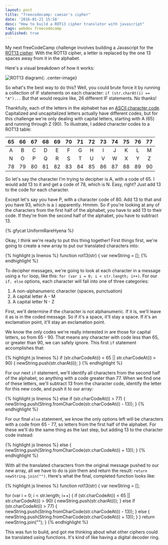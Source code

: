 ```yaml
---
layout: post
title: "freecodecamp: caesar's cipher"
date: '2016-01-21 15:58'
desc: "How to build a ROT13 cipher translator with javascript"
tags: webdev freecodecamp
published: true
---
```


My next freeCodeCamp challenge involves building a Javascript for the [ROT13 cipher](https://en.wikipedia.org/wiki/ROT13). With the ROT13 cipher, a letter is replaced by the one 13 spaces away from it in the alphabet.

Here's a visual breakdown of how it works:

![ROT13 diagram](https://upload.wikimedia.org/wikipedia/commons/thumb/3/33/ROT13_table_with_example.svg/320px-ROT13_table_with_example.svg.png){: .center-image}

So what's the best way to do this? Well, you could brute force it by running a collection of IF statements on each character: `if (str.charAt(i) == "A")...` But that would require like, 26 different IF statements. No thanks!

Thankfully, each of the letters in the alphabet has an [ASCII character code](http://www.asciitable.com/). Capitalized and uncapitalized letters actually have different codes, but for this challenge we're only dealing with capital letters, starting with A (65) and running through Z (90). To illustrate, I added character codes to a ROT13 table:

| 65 | 66 | 67 | 68 | 69 | 70 | 71 | 72 | 73 | 74 | 75 | 76 | 77 |
|:--:|:--:|:--:|:--:|:--:|:--:|:--:|:--:|:--:|:--:|:--:|:--:|:--:|
| A  | B  | C  | D  | E  | F  | G  | H  | I  | J  | K  | L  | M  |
| N  | O  | P  | Q  | R  | S  | T  | U  | V  | W  | X  | Y  | Z  |
| 78 | 79 | 80 | 81 | 82 | 83 | 84 | 85 | 86 | 87 | 88 | 89 | 90 |

So let's say the character I'm trying to decipher is A, with a code of 65. I would add 13 to it and get a code of 78, which is N. Easy, right? Just add 13 to the code for each character.

Except let's say you have P, with a character code of 80. Add 13 to that and you have 93, which is a `]` apparently. Hmmm. So if you're looking at any of the characters from the first half of the alphabet, you have to add 13 to their code. If they're from the second half of the alphabet, you have to subtract 13.

{% gfycat UniformRareHyena %}

Okay, I think we're ready to put this thing together! First things first, we're going to create a new array to put our translated characters into:

{% highlight js linenos %}
function rot13(str) {
  var newString = [];
{% endhighlight %}

To decipher messages, we're going to look at each character in a message using a `for` loop, like this: `for (var i = 0; i < str.length; i++)`. For our `if, else` options, each character will fall into one of three categories:

1. A non-alphanumeric character (spaces, punctuation)
2. A capital letter A - M
3. A capital letter N - Z

First, we'll determine if the character is not alphanumeric. If it is, we'll leave it as is in the coded message. So if it's a space, it'll stay a space. If it's an exclamation point, it'll stay an exclamation point.

We know the only codes we're really interested in are those for capital letters, so from 65 - 90. That means any character with code less than 65, or greater than 90, we can safely ignore. This first `if` statement accomplishes that:

{% highlight js linenos %}
if (str.charCodeAt(i) < 65 || str.charCodeAt(i) > 90) {
      newString.push(str.charAt(i));
    }
{% endhighlight %}

For our next `if` statement, we'll identify all characters from the second half of the alphabet, so anything with a code greater than 77. When we find one of these letters, we'll subtract 13 from the character code, identify the letter for this new code, and push it to our array:

{% highlight js linenos %}
else if (str.charCodeAt(i) > 77) {
      newString.push(String.fromCharCode(str.charCodeAt(i) - 13));
    }
{% endhighlight %}

For our final `else` statement, we know the only options left will be characters with a code from 65 - 77, so letters from the first half of the alphabet. For these we'll do the same thing as the last step, but adding 13 to the character code instead:

{% highlight js linenos %}
else {
      newString.push(String.fromCharCode(str.charCodeAt(i) + 13));
    }
{% endhighlight %}

With all the translated characters from the original message pushed to our new array, all we have to do is join them and return the result: `return newString.join("")`. Here's what the final, completed function looks like:

{% highlight js linenos %}
function rot13(str) {
  var newString = [];

  for (var i = 0; i < str.length; i++) {
    if (str.charCodeAt(i) < 65 || str.charCodeAt(i) > 90) {
      newString.push(str.charAt(i));
    } else if (str.charCodeAt(i) > 77) {
      newString.push(String.fromCharCode(str.charCodeAt(i) - 13));
    } else {
      newString.push(String.fromCharCode(str.charCodeAt(i) + 13));
    }
  }
  return newString.join("");
}
{% endhighlight %}

This was fun to build, and got me thinking about what other ciphers could be translated using functions. It's kind of like having a digital decoder ring.
